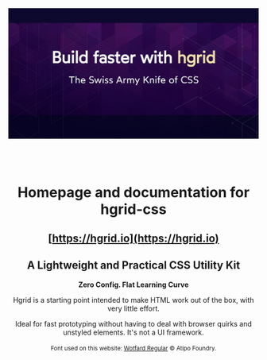 <img src="assets/img/social.jpg" style="margin: 0 0 3rem;">

<div style="text-align: center;">

  # Homepage and documentation for hgrid-css

  ## **[https://hgrid.io](https://hgrid.io)**  

  ## A Lightweight and Practical CSS Utility Kit
  **Zero Config. Flat Learning Curve**  

  Hgrid is a starting point intended to make HTML work out of the box, with very little effort. 

  Ideal for fast prototyping without having to deal with browser quirks and unstyled elements. It's not a UI framework.

  <small>Font used on this website: [Wotfard Regular](https://www.atipofoundry.com/fonts/wotfard) © Atipo Foundry.</small>

</div>